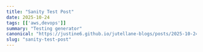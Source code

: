 ```yaml
---
title: "Sanity Test Post"
date: 2025-10-24
tags: [['aws,devops']]
summary: "Testing generator"
canonical: "https://justine6.github.io/jutellane-blogs/posts/2025-10-24-sanity-test-"
slug: "sanity-test-post"
---
```

<!-- Write your post below in Markdown -->

